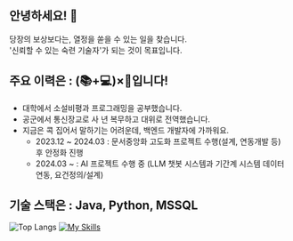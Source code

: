 ## 안녕하세요! :wave:
당장의 보상보다는, 열정을 쏟을 수 있는 일을 찾습니다.  
'신뢰할 수 있는 숙련 기술자'가 되는 것이 목표입니다.   
  
## 주요 이력은 : (📚+💻)×🛫입니다!
- 대학에서 소설비평과 프로그래밍을 공부했습니다. 
- 공군에서 통신장교로 사 년 복무하고 대위로 전역했습니다.
- 지금은 콕 집어서 말하기는 어려운데, 백엔드 개발자에 가까워요.
  - 2023.12 ~ 2024.03 : 문서중앙화 고도화 프로젝트 수행(설계, 연동개발 등) 후 안정화 진행
  - 2024.03 ~ : AI 프로젝트 수행 중 (LLM 챗봇 시스템과 기간계 시스템 데이터 연동, 요건정의/설계)
  
## 기술 스택은 : Java, Python, MSSQL
![Top Langs](https://github-readme-stats.vercel.app/api/top-langs/?username=tae0y&layout=compact)
[![My Skills](https://skillicons.dev/icons?i=java,dotnet,mysql,powershell,spring,flask,docker,git,androidstudio,swift,fastapi,azure,aws,vue&perline=5)](https://skillicons.dev)
